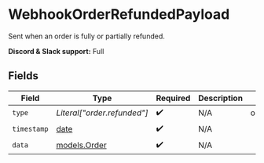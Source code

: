 # WebhookOrderRefundedPayload

Sent when an order is fully or partially refunded.

**Discord & Slack support:** Full


## Fields

| Field                                                                | Type                                                                 | Required                                                             | Description                                                          | Example                                                              |
| -------------------------------------------------------------------- | -------------------------------------------------------------------- | -------------------------------------------------------------------- | -------------------------------------------------------------------- | -------------------------------------------------------------------- |
| `type`                                                               | *Literal["order.refunded"]*                                          | :heavy_check_mark:                                                   | N/A                                                                  | order.refunded                                                       |
| `timestamp`                                                          | [date](https://docs.python.org/3/library/datetime.html#date-objects) | :heavy_check_mark:                                                   | N/A                                                                  |                                                                      |
| `data`                                                               | [models.Order](../models/order.md)                                   | :heavy_check_mark:                                                   | N/A                                                                  |                                                                      |